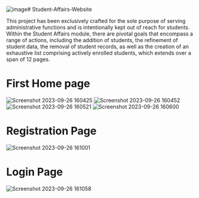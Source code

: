 ![image](https://github.com/Ziadeliwa001/Student-Affairs-Website/assets/92695464/0825bfd5-2040-407a-9bf7-eb8e8c82c865)# Student-Affairs-Website

This project has been exclusively crafted for the sole purpose of serving administrative functions and is intentionally kept out of reach for students. Within the Student Affairs module, there are pivotal goals that encompass a range of actions, including the addition of students, the refinement of student data, the removal of student records, as well as the creation of an exhaustive list comprising actively enrolled students, which extends over a span of 12 pages.
# First Home page 
![Screenshot 2023-09-26 160425](https://github.com/Ziadeliwa001/Student-Affairs-Website/assets/92695464/4da07018-ed76-489d-934a-f969c2b4d867)
![Screenshot 2023-09-26 160452](https://github.com/Ziadeliwa001/Student-Affairs-Website/assets/92695464/4440e558-ec5d-41a1-8872-84461ee70967)
![Screenshot 2023-09-26 160521](https://github.com/Ziadeliwa001/Student-Affairs-Website/assets/92695464/0e3ab550-c646-4b0c-aa64-90c860e27dfa)
![Screenshot 2023-09-26 160600](https://github.com/Ziadeliwa001/Student-Affairs-Website/assets/92695464/f6f34b9e-6776-45b6-9a97-b4d3cf699124)
# Registration Page 
![Screenshot 2023-09-26 161001](https://github.com/Ziadeliwa001/Student-Affairs-Website/assets/92695464/f5c5a22f-4d90-4acb-a721-6a551837f7e5)
# Login Page 
![Screenshot 2023-09-26 161058](https://github.com/Ziadeliwa001/Student-Affairs-Website/assets/92695464/208099e8-9b8e-4d11-b31c-c25bcb03a712)
